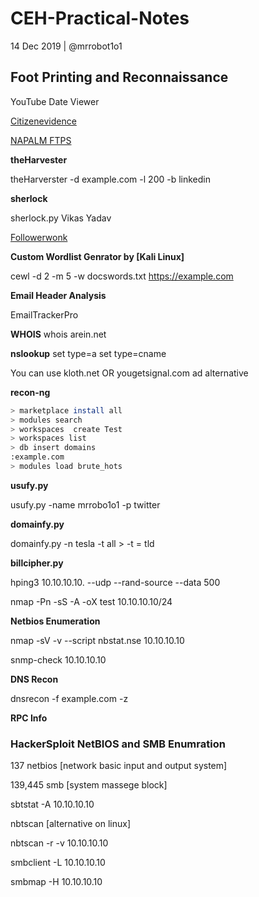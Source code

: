 # CEH-Practical-Notes

14 Dec 2019   | @mrrobot1o1

## Foot Printing and Reconnaissance

YouTube Date Viewer

[Citizenevidence](https://citizenevidence.amnestyusa.org/)

[NAPALM FTPS](https://www.searchftps.net/)

**theHarvester**

theHarverster -d example.com -l 200 -b linkedin

**sherlock**

sherlock.py Vikas Yadav


[Followerwonk](https://followerwonk.com/)


**Custom Wordlist Genrator by [Kali Linux]**

cewl -d 2 -m 5 -w docswords.txt https://example.com


**Email Header Analysis**

EmailTrackerPro

**WHOIS**
whois
arein.net


**nslookup**
set type=a
set type=cname

You can use kloth.net OR yougetsignal.com ad alternative

**recon-ng**
```sh
> marketplace install all
> modules search
> workspaces  create Test
> workspaces list
> db insert domains
:example.com
> modules load brute_hots
```
**usufy.py**

usufy.py -name mrrobo1o1 -p twitter

**domainfy.py**

domainfy.py -n tesla -t all > -t = tld

**billcipher.py**


hping3 10.10.10.10. --udp --rand-source --data 500


nmap -Pn -sS -A -oX test 10.10.10.10/24


**Netbios Enumeration**

nmap -sV -v --script nbstat.nse 10.10.10.10

snmp-check 10.10.10.10


**DNS Recon**

dnsrecon -f example.com -z


**RPC Info**

### HackerSploit NetBIOS and SMB Enumration

137 netbios [network basic input and output system]

139,445 smb   [system massege block]

sbtstat -A 10.10.10.10

nbtscan  [alternative on linux]

nbtscan -r -v 10.10.10.10

smbclient -L 10.10.10.10

smbmap -H 10.10.10.10
